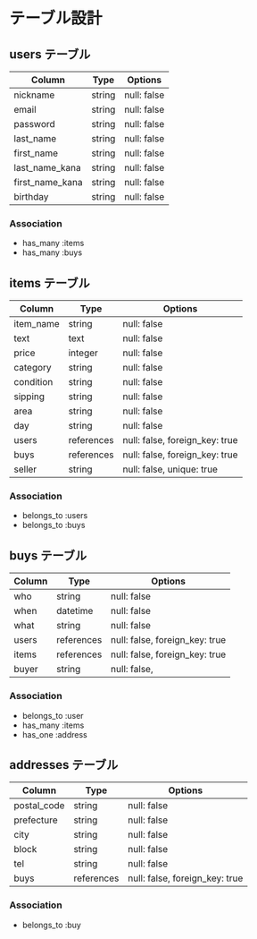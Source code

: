 # テーブル設計

## users テーブル

| Column          | Type   | Options     |
| --------------- | ------ | ----------- |
| nickname        | string | null: false |
| email           | string | null: false |
| password        | string | null: false |
| last_name       | string | null: false |
| first_name      | string | null: false |
| last_name_kana  | string | null: false |
| first_name_kana | string | null: false |
| birthday        | string | null: false |

### Association

- has_many :items
- has_many :buys


## items テーブル

| Column     | Type       | Options                        |
| ---------- | ---------- | ------------------------------ |
| item_name  | string     | null: false                    |
| text       | text       | null: false                    |
| price      | integer    | null: false                    |
| category   | string     | null: false                    |
| condition  | string     | null: false                    |
| sipping    | string     | null: false                    |
| area       | string     | null: false                    |
| day        | string     | null: false                    |
| users      | references | null: false, foreign_key: true |
| buys       | references | null: false, foreign_key: true |
| seller     | string     | null: false, unique: true      |

### Association

- belongs_to :users
- belongs_to :buys


## buys テーブル

| Column     | Type       | Options                        |
| ---------- | ---------- | ------------------------------ |
| who        | string     | null: false                    |
| when       | datetime   | null: false                    |
| what       | string     | null: false                    |
| users      | references | null: false, foreign_key: true |
| items      | references | null: false, foreign_key: true |
| buyer      | string     | null: false,                   |

### Association

- belongs_to :user
- has_many   :items
- has_one    :address


## addresses テーブル

| Column      | Type       | Options                        |
| ----------- | ---------- | ------------------------------ |
| postal_code | string     | null: false                    |
| prefecture  | string     | null: false                    |
| city        | string     | null: false                    |
| block       | string     | null: false                    |
| tel         | string     | null: false                    |
| buys        | references | null: false, foreign_key: true |

### Association

- belongs_to :buy